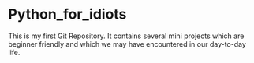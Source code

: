 # Python_for_idiots
This is my first Git Repository. It contains several mini projects which are beginner friendly and which we may have encountered in our day-to-day life.
